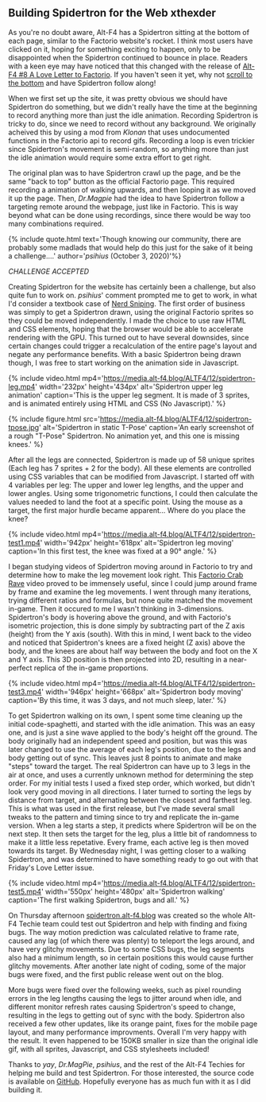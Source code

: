 ## Building Spidertron for the Web <author>xthexder</author>

As you're no doubt aware, Alt-F4 has a Spidertron sitting at the bottom of each page, similar to the Factorio website's rocket. I think most users have clicked on it, hoping for something exciting to happen, only to be disappointed when the Spidertron continued to bounce in place. Readers with a keen eye may have noticed that this changed with the release of [Alt-F4 #8 A Love Letter to Factorio](https://alt-f4.blog/ALTF4-8/). If you haven't seen it yet, why not [scroll to the bottom](#spidertron) and have Spidertron follow along!

When we first set up the site, it was pretty obvious we should have Spidertron do something, but we didn't really have the time at the beginning to record anything more than just the idle animation. Recording Spidertron is tricky to do, since we need to record without any background. We originally acheived this by using a mod from *Klonan* that uses undocumented functions in the Factorio api to record gifs. Recording a loop is even trickier since Spidertron's movement is semi-random, so anything more than just the idle animation would require some extra effort to get right.

The original plan was to have Spidertron crawl up the page, and be the same "back to top" button as the official Factorio page. This required recording a animation of walking upwards, and then looping it as we moved it up the page. Then, *Dr.Magpie* had the idea to have Spidertron follow a targeting remote around the webpage, just like in Factorio. This is way beyond what can be done using recordings, since there would be way too many combinations required.

{% include quote.html text='Though knowing our community, there are probably some madlads that would help do this just for the sake of it being a challenge....' author='*psihius* (October 3, 2020)'%}

*CHALLENGE ACCEPTED*

Creating Spidertron for the website has certainly been a challenge, but also quite fun to work on. *psihius*' comment prompted me to get to work, in what I'd consider a textbook case of [Nerd Sniping](https://xkcd.com/356/). The first order of business was simply to get a Spidertron drawn, using the original Factorio sprites so they could be moved independently. I made the choice to use raw HTML and CSS elements, hoping that the browser would be able to accelerate rendering with the GPU. This turned out to have several downsides, since certain changes could trigger a recalculation of the entire page's layout and negate any performance benefits. With a basic Spidertron being drawn though, I was free to start working on the animation side in Javascript.

{% include video.html mp4='https://media.alt-f4.blog/ALTF4/12/spidertron-leg.mp4' width='232px' height='434px' alt='Spidertron upper leg animation' caption='This is the upper leg segment. It is made of 3 sprites, and is animated entirely using HTML and CSS (No Javascript).' %}

{% include figure.html src='https://media.alt-f4.blog/ALTF4/12/spidertron-tpose.jpg' alt='Spidertron in static T-Pose' caption='An early screenshot of a rough "T-Pose" Spidertron. No animation yet, and this one is missing knees.' %}

After all the legs are connected, Spidertron is made up of 58 unique sprites (Each leg has 7 sprites + 2 for the body). All these elements are controlled using CSS variables that can be modified from Javascript. I started off with 4 variables per leg: The upper and lower leg lengths, and the upper and lower angles. Using some trigonometric functions, I could then calculate the values needed to land the foot at a specific point. Using the mouse as a target, the first major hurdle became apparent... Where do you place the knee?

{% include video.html mp4='https://media.alt-f4.blog/ALTF4/12/spidertron-test1.mp4' width='942px' height='618px' alt='Spidertron leg moving' caption='In this first test, the knee was fixed at a 90° angle.' %}

I began studying videos of Spidertron moving around in Factorio to try and determine how to make the leg movement look right. This [Factorio Crab Rave](https://www.youtube.com/watch?v=AsjE0ehkDtE) video proved to be immensely useful, since I could jump around frame by frame and examine the leg movements. I went through many iterations, trying different ratios and formulas, but none quite matched the movement in-game. Then it occured to me I wasn't thinking in 3-dimensions. Spidertron's body is hovering above the ground, and with Factorio's isometric projection, this is done simply by subtracting part of the Z axis (height) from the Y axis (south). With this in mind, I went back to the video and noticed that Spidertron's knees are a fixed height (Z axis) above the body, and the knees are about half way between the body and foot on the X and Y axis. This 3D position is then projected into 2D, resulting in a near-perfect replica of the in-game proportions.

{% include video.html mp4='https://media.alt-f4.blog/ALTF4/12/spidertron-test3.mp4' width='946px' height='668px' alt='Spidertron body moving' caption='By this time, it was 3 days, and not much sleep, later.' %}

To get Spidertron walking on its own, I spent some time cleaning up the initial code-spaghetti, and started with the idle animation. This was an easy one, and is just a sine wave applied to the body's height off the ground. The body originally had an independent speed and position, but was this was later changed to use the average of each leg's position, due to the legs and body getting out of sync. This leaves just 8 points to animate and make "steps" toward the target.
The real Spidertron can have up to 3 legs in the air at once, and uses a currently unknown method for determining the step order. For my initial tests I used a fixed step order, which worked, but didn't look very good moving in all directions. I later turned to sorting the legs by distance from target, and alternating between the closest and farthest leg. This is what was used in the first release, but I've made several small tweaks to the pattern and timing since to try and replicate the in-game version.
When a leg starts a step, it predicts where Spidertron will be on the next step. It then sets the target for the leg, plus a little bit of randomness to make it a little less repetative. Every frame, each active leg is then moved towards its target. By Wednesday night, I was getting closer to a walking Spidertron, and was determined to have something ready to go out with that Friday's Love Letter issue.

{% include video.html mp4='https://media.alt-f4.blog/ALTF4/12/spidertron-test5.mp4' width='550px' height='480px' alt='Spidertron walking' caption='The first walking Spidertron, bugs and all.' %}

On Thursday afternoon [spidertron.alt-f4.blog](https://spidertron.alt-f4.blog/) was created so the whole Alt-F4 Techie team could test out Spidertron and help with finding and fixing bugs. The way motion prediction was calculated relative to frame rate, caused any lag (of which there was plenty) to teleport the legs around, and have very glitchy movements. Due to some CSS bugs, the leg segments also had a minimum length, so in certain positions this would cause further glitchy movements. After another late night of coding, some of the major bugs were fixed, and the first public release went out on the blog.

More bugs were fixed over the following weeks, such as pixel rounding errors in the leg lengths causing the legs to jitter around when idle, and different monitor refresh rates causing Spidertron's speed to change, resulting in the legs to getting out of sync with the body. Spidertron also received a few other updates, like its orange paint, fixes for the mobile page layout, and many performance improvments. Overall I'm very happy with the result. It even happened to be 150KB smaller in size than the original idle gif, with all sprites, Javascript, and CSS stylesheets included!

Thanks to *yay*, *Dr.MagPie*, *psihius*, and the rest of the Alt-F4 Techies for helping me build and test Spidertron. For those interested, the source code is available on [GitHub](https://github.com/AlternativeFFFF/spidertron/). Hopefully everyone has as much fun with it as I did building it.
